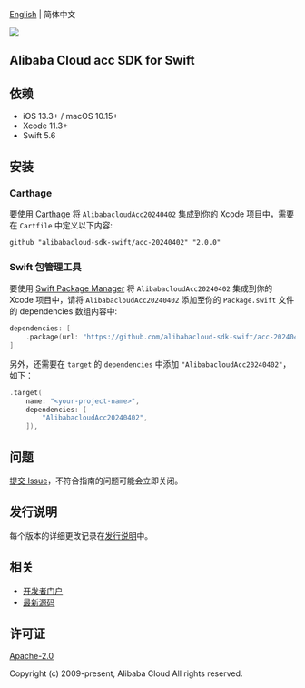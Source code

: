 [English](README.md) | 简体中文

![](https://aliyunsdk-pages.alicdn.com/icons/AlibabaCloud.svg)

## Alibaba Cloud acc SDK for Swift

## 依赖

- iOS 13.3+ / macOS 10.15+
- Xcode 11.3+
- Swift 5.6

## 安装

### Carthage

要使用 [Carthage](https://github.com/Carthage/Carthage) 将 `AlibabacloudAcc20240402` 集成到你的 Xcode 项目中，需要在 `Cartfile` 中定义以下内容:

```ogdl
github "alibabacloud-sdk-swift/acc-20240402" "2.0.0"
```

### Swift 包管理工具

要使用 [Swift Package Manager](https://swift.org/package-manager/) 将 `AlibabacloudAcc20240402` 集成到你的 Xcode 项目中，请将 `AlibabacloudAcc20240402` 添加至你的 `Package.swift` 文件的 dependencies 数组内容中:

```swift
dependencies: [
    .package(url: "https://github.com/alibabacloud-sdk-swift/acc-20240402.git", from: "2.0.0")
]
```

另外，还需要在 `target` 的 `dependencies` 中添加 `"AlibabacloudAcc20240402"`，如下：

```swift
.target(
    name: "<your-project-name>",
    dependencies: [
        "AlibabacloudAcc20240402",
    ]),
```

## 问题

[提交 Issue](https://github.com/alibabacloud-sdk-swift/acc-20240402/issues/new)，不符合指南的问题可能会立即关闭。

## 发行说明

每个版本的详细更改记录在[发行说明](./ChangeLog.txt)中。

## 相关

* [开发者门户](https://next.api.aliyun.com/home)
* [最新源码](https://github.com/alibabacloud-sdk-swift/acc-20240402)

## 许可证

[Apache-2.0](http://www.apache.org/licenses/LICENSE-2.0)

Copyright (c) 2009-present, Alibaba Cloud All rights reserved.
